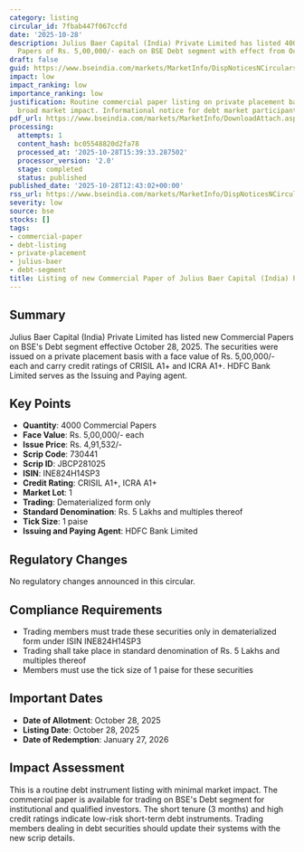 ```yaml
---
category: listing
circular_id: 7fbab447f067ccfd
date: '2025-10-28'
description: Julius Baer Capital (India) Private Limited has listed 4000 Commercial
  Papers of Rs. 5,00,000/- each on BSE Debt segment with effect from October 28, 2025.
draft: false
guid: https://www.bseindia.com/markets/MarketInfo/DispNoticesNCirculars.aspx?Noticeid={1A43E292-5576-405C-ACB8-744464A62FC0}&noticeno=20251028-31&dt=10/28/2025&icount=31&totcount=52&flag=0
impact: low
impact_ranking: low
importance_ranking: low
justification: Routine commercial paper listing on private placement basis with no
  broad market impact. Informational notice for debt market participants.
pdf_url: https://www.bseindia.com/markets/MarketInfo/DownloadAttach.aspx?id=20251028-31&attachedId=
processing:
  attempts: 1
  content_hash: bc05548820d2fa78
  processed_at: '2025-10-28T15:39:33.287502'
  processor_version: '2.0'
  stage: completed
  status: published
published_date: '2025-10-28T12:43:02+00:00'
rss_url: https://www.bseindia.com/markets/MarketInfo/DispNoticesNCirculars.aspx?Noticeid={1A43E292-5576-405C-ACB8-744464A62FC0}&noticeno=20251028-31&dt=10/28/2025&icount=31&totcount=52&flag=0
severity: low
source: bse
stocks: []
tags:
- commercial-paper
- debt-listing
- private-placement
- julius-baer
- debt-segment
title: Listing of new Commercial Paper of Julius Baer Capital (India) Private Limited
---
```


## Summary

Julius Baer Capital (India) Private Limited has listed new Commercial Papers on BSE's Debt segment effective October 28, 2025. The securities were issued on a private placement basis with a face value of Rs. 5,00,000/- each and carry credit ratings of CRISIL A1+ and ICRA A1+. HDFC Bank Limited serves as the Issuing and Paying agent.

## Key Points

- **Quantity**: 4000 Commercial Papers
- **Face Value**: Rs. 5,00,000/- each
- **Issue Price**: Rs. 4,91,532/-
- **Scrip Code**: 730441
- **Scrip ID**: JBCP281025
- **ISIN**: INE824H14SP3
- **Credit Rating**: CRISIL A1+, ICRA A1+
- **Market Lot**: 1
- **Trading**: Dematerialized form only
- **Standard Denomination**: Rs. 5 Lakhs and multiples thereof
- **Tick Size**: 1 paise
- **Issuing and Paying Agent**: HDFC Bank Limited

## Regulatory Changes

No regulatory changes announced in this circular.

## Compliance Requirements

- Trading members must trade these securities only in dematerialized form under ISIN INE824H14SP3
- Trading shall take place in standard denomination of Rs. 5 Lakhs and multiples thereof
- Members must use the tick size of 1 paise for these securities

## Important Dates

- **Date of Allotment**: October 28, 2025
- **Listing Date**: October 28, 2025
- **Date of Redemption**: January 27, 2026

## Impact Assessment

This is a routine debt instrument listing with minimal market impact. The commercial paper is available for trading on BSE's Debt segment for institutional and qualified investors. The short tenure (3 months) and high credit ratings indicate low-risk short-term debt instruments. Trading members dealing in debt securities should update their systems with the new scrip details.